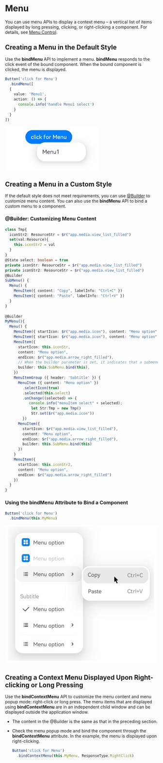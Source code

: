 # Menu


You can use menu APIs to display a context menu – a vertical list of items displayed by long pressing, clicking, or right-clicking a component. For details, see [Menu Control](../reference/arkui-ts/ts-universal-attributes-menu.md).


## Creating a Menu in the Default Style

Use the **bindMenu** API to implement a menu. **bindMenu** responds to the click event of the bound component. When the bound component is clicked, the menu is displayed.



```ts
Button('click for Menu')
  .bindMenu([
  {
    value: 'Menu1',
    action: () => {
      console.info('handle Menu1 select')
    }
  }       
])
```


![en-us_image_0000001562940565](figures/en-us_image_0000001562940565.png)


## Creating a Menu in a Custom Style

If the default style does not meet requirements, you can use [\@Builder](../quick-start/arkts-builder.md) to customize menu content. You can also use the **bindMenu** API to bind a custom menu to a component.


### \@Builder: Customizing Menu Content


```ts
class Tmp{
  iconStr2: ResourceStr = $r("app.media.view_list_filled")
  set(val:Resource){
    this.iconStr2 = val
  }
}
@State select: boolean = true
private iconStr: ResourceStr = $r("app.media.view_list_filled")
private iconStr2: ResourceStr = $r("app.media.view_list_filled")
@Builder
SubMenu() {
  Menu() {
    MenuItem({ content: "Copy", labelInfo: "Ctrl+C" })
    MenuItem({ content: "Paste", labelInfo: "Ctrl+V" })
  }
}

@Builder
MyMenu(){
  Menu() {
    MenuItem({ startIcon: $r("app.media.icon"), content: "Menu option" })
    MenuItem({ startIcon: $r("app.media.icon"), content: "Menu option" }).enabled(false)
    MenuItem({
      startIcon: this.iconStr,
      content: "Menu option",
      endIcon: $r("app.media.arrow_right_filled"),
      // When the builder parameter is set, it indicates that a submenu is bound to a menu item. When the user hovers the cursor over the menu item, the submenu is displayed.
      builder: this.SubMenu.bind(this),
    })
    MenuItemGroup ({ header: 'Subtitle' }) {
      MenuItem ({ content: "Menu option" })
        .selectIcon(true)
        .selected(this.select)
        .onChange((selected) => {
           console.info("menuItem select" + selected);
            let Str:Tmp = new Tmp()
            Str.set($r("app.media.icon"))
        })
      MenuItem({
        startIcon: $r("app.media.view_list_filled"),
        content: "Menu option",
        endIcon: $r("app.media.arrow_right_filled"),
        builder: this.SubMenu.bind(this)
      })
    }
    MenuItem({
      startIcon: this.iconStr2,
      content: "Menu option",
      endIcon: $r("app.media.arrow_right_filled")
    })
  }
}
```


### Using the bindMenu Attribute to Bind a Component


```ts
Button('click for Menu')
  .bindMenu(this.MyMenu)
```


![en-us_image_0000001511580924](figures/en-us_image_0000001511580924.png)


## Creating a Context Menu Displayed Upon Right-clicking or Long Pressing

Use the **bindContextMenu** API to customize the menu content and menu popup mode: right-click or long press. The menu items that are displayed using **bindContextMenu** are in an independent child window and can be displayed outside the application window.


- The content in the @Builder is the same as that in the preceding section.

- Check the menu popup mode and bind the component through the **bindContextMenu** attribute. In the example, the menu is displayed upon right-clicking.

  ```ts
  Button('click for Menu')
    .bindContextMenu(this.MyMenu, ResponseType.RightClick)
  ```
